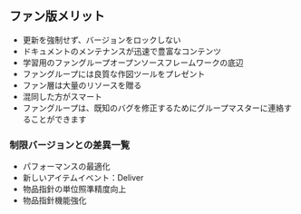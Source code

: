 ## ファン版メリット

* 更新を強制せず、バージョンをロックしない
* ドキュメントのメンテナンスが迅速で豊富なコンテンツ
* 学習用のファングループオープンソースフレームワークの底辺
* ファングループには良質な作図ツールをプレゼント
* ファン層は大量のリソースを贈る
* 混同した方がスマート
* ファングループは、既知のバグを修正するためにグループマスターに連絡することができます

### 制限バージョンとの差異一覧

* パフォーマンスの最適化
* 新しいアイテムイベント：Deliver
* 物品指針の単位照準精度向上
* 物品指針機能強化
